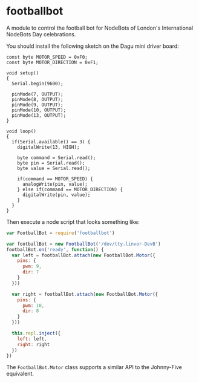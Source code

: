 # footballbot

A module to control the football bot for NodeBots of London's International NodeBots Day celebrations.

You should install the following sketch on the Dagu mini driver board:

```
const byte MOTOR_SPEED = 0xF0;
const byte MOTOR_DIRECTION = 0xF1;

void setup()
{
  Serial.begin(9600);

  pinMode(7, OUTPUT);
  pinMode(8, OUTPUT);
  pinMode(9, OUTPUT);
  pinMode(10, OUTPUT);
  pinMode(13, OUTPUT);
}

void loop()
{
  if(Serial.available() == 3) {
    digitalWrite(13, HIGH);

    byte command = Serial.read();
    byte pin = Serial.read();
    byte value = Serial.read();

    if(command == MOTOR_SPEED) {
      analogWrite(pin, value);
    } else if(command == MOTOR_DIRECTION) {
      digitalWrite(pin, value);
    }
  }
}
```

Then execute a node script that looks something like:

```javascript
var FootballBot = require('footballbot')

var footballBot = new FootballBot('/dev/tty.linvor-DevB')
footballBot.on('ready', function() {
  var left = footballBot.attach(new FootballBot.Motor({
    pins: {
      pwm: 9,
      dir: 7
    }
  }))

  var right = footballBot.attach(new FootballBot.Motor({
    pins: {
      pwm: 10,
      dir: 8
    }
  }))

  this.repl.inject({
    left: left,
    right: right
  })
})

```

The `FootballBot.Motor` class supports a similar API to the Johnny-Five equivalent.
